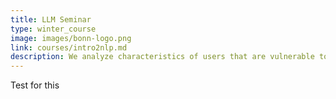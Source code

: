 ```yaml
---
title: LLM Seminar
type: winter_course
image: images/bonn-logo.png
link: courses/intro2nlp.md
description: We analyze characteristics of users that are vulnerable to internalizing and spreading Fake News. With the help of veracity servers such as Snopes.com we identify users that are spreading false information and explore if we find common personal and social network characteristics in their profiles based on a collection of their social media posts.
---
```


Test for this